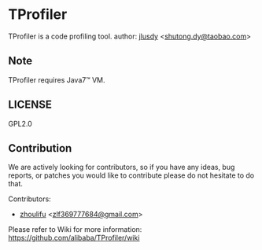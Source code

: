 # TProfiler
TProfiler is a code profiling tool.
author: [jlusdy](https://github.com/jlusdy) \<shutong.dy@taobao.com\>

## Note
TProfiler requires Java7™ VM.

## LICENSE
GPL2.0

## Contribution
We are actively looking for contributors, so if you have any ideas, bug
reports, or patches you would like to contribute please do not hesitate
to do that.

Contributors:

* [zhoulifu](https://github.com/zhoulifu) \<zlf369777684@gmail.com\>

Please refer to Wiki for more information:
https://github.com/alibaba/TProfiler/wiki
